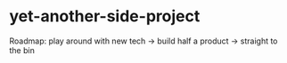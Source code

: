# yet-another-side-project
Roadmap: play around with new tech -> build half a product -> straight to the bin
